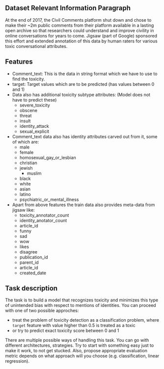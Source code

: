 ## Dataset Relevant Information Paragraph
At the end of 2017, the Civil Comments platform shut down and chose to make their ~2m public comments from their platform available in a lasting open archive so that researchers could understand and improve civility in online conversations for years to come. Jigsaw (part of Google) sponsored this effort and extended annotation of this data by human raters for various toxic conversational attributes.

## Features
- Comment_text: This is the data in string format which we have to use to find the toxicity.
- target: Target values which are to be predicted (has values between 0 and 1)
- Data also has additional toxicity subtype attributes: (Model does not have to predict these)
    - severe_toxicity
    - obscene
    - threat
    - insult
    - identity_attack
    - sexual_explicit
- Comment_text data also has identity attributes carved out from it, some of which are:
    - male
    - female
    - homosexual_gay_or_lesbian
    - christian
    - jewish
        - muslim
    - black
    - white
    - asian
    - latino
    - psychiatric_or_mental_illness
- Apart from above features the train data also provides meta-data from jigsaw like:
    - toxicity_annotator_count
    - identity_anotator_count
    - article_id
    - funny
    - sad
    - wow
    - likes
    - disagree
    - publication_id
    - parent_id
    - article_id
    - created_date

## Task description
The task is to build a model that recognizes toxicity and minimizes this type of unintended bias with respect to mentions of identities. You can proceed with one of two possible approches:

- treat the problem of toxicity detection as a classification problem, where `target` feature with value higher than 0.5 is treated as a toxic
- or try to predict exact toxicity score between 0 and 1

There are multiple possible ways of handling this task. You can go with different architectures, strategies. Try to start with something easy just to make it work, to not get stucked. Also, propose appropriate evaluation metric depends on what approach will you choose (e.g. classification, linear regression).
